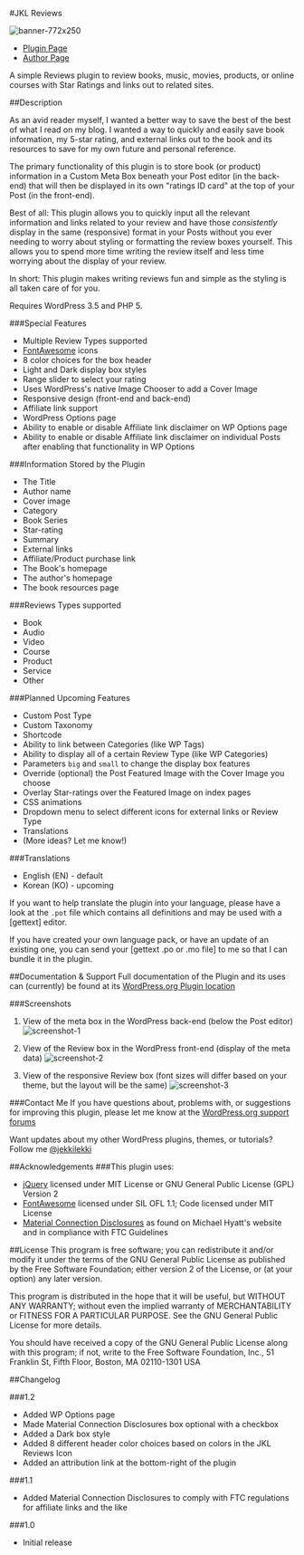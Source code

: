#JKL Reviews

![banner-772x250](https://cloud.githubusercontent.com/assets/6644259/4505723/85143264-4af9-11e4-899f-2612b4027574.jpg)

* [Plugin Page](http://example.com/)
* [Author Page](http://www.aaronsnowberger.com/)

A simple Reviews plugin to review books, music, movies, products, or online courses with Star Ratings and links out to related sites.

##Description

As an avid reader myself, I wanted a better way to save the best of the best of what I read on my blog. I wanted a way to quickly and easily save book information, my 5-star rating, and external links out to the book and its resources to save for my own future and personal reference.

The primary functionality of this plugin is to store book (or product) information in a Custom Meta Box beneath your Post editor (in the back-end) that will then be displayed in its own "ratings ID card" at the top of your Post (in the front-end). 

Best of all: This plugin allows you to quickly input all the relevant information and links related to your review and have those *consistently* display in the same (responsive) format in your Posts without you ever needing to worry about styling 
or formatting the review boxes yourself. This allows you to spend more time writing the review itself and less time worrying about the display of your review.

In short: This plugin makes writing reviews fun and simple as the styling is all 
taken care of for you.

Requires WordPress 3.5 and PHP 5.

###Special Features
* Multiple Review Types supported
* [FontAwesome](http://fortawesome.github.io/Font-Awesome/) icons
* 8 color choices for the box header 
* Light and Dark display box styles
* Range slider to select your rating
* Uses WordPress's native Image Chooser to add a Cover Image
* Responsive design (front-end and back-end)
* Affiliate link support
* WordPress Options page
* Ability to enable or disable Affiliate link disclaimer on WP Options page
* Ability to enable or disable Affiliate link disclaimer on individual Posts after enabling that functionality in WP Options

###Information Stored by the Plugin 
* The Title
* Author name
* Cover image
* Category
* Book Series
* Star-rating
* Summary
* External links
 * Affiliate/Product purchase link
 * The Book's homepage
 * The author's homepage
 * The book resources page 

###Reviews Types supported 
* Book
* Audio
* Video
* Course
* Product
* Service
* Other

###Planned Upcoming Features
* Custom Post Type
* Custom Taxonomy
* Shortcode
* Ability to link between Categories (like WP Tags)
* Ability to display all of a certain Review Type (like WP Categories)
* Parameters `big` and `small` to change the display box features
* Override (optional) the Post Featured Image with the Cover Image you choose
* Overlay Star-ratings over the Featured Image on index pages
* CSS animations
* Dropdown menu to select different icons for external links or Review Type
* Translations
* (More ideas? Let me know!)

###Translations
* English (EN) - default
* Korean (KO) - upcoming

If you want to help translate the plugin into your language, please have a look at the `.pot` file which contains all definitions and may be used with a [gettext] editor.

If you have created your own language pack, or have an update of an existing one, you can send your [gettext .po or .mo file] to me so that I can bundle it in the plugin.


##Documentation & Support
Full documentation of the Plugin and its uses can (currently) be found at its [WordPress.org Plugin location](https://wordpress.org/plugins/jkl-reviews/faq/)

###Screenshots
1. View of the meta box in the WordPress back-end (below the Post editor)
![screenshot-1](https://cloud.githubusercontent.com/assets/6644259/4514616/ee23f930-4b7e-11e4-87bc-ca3359feffc3.png)

2. View of the Review box in the WordPress front-end (display of the meta data)
![screenshot-2](https://cloud.githubusercontent.com/assets/6644259/4516768/a54917a2-4c07-11e4-9c15-17e7ebdc5b68.png)

3. View of the responsive Review box (font sizes will differ based on your theme, but the layout will be the same)
![screenshot-3](https://cloud.githubusercontent.com/assets/6644259/4516776/135d3264-4c08-11e4-87d5-5b7587865ed2.png)

###Contact Me
If you have questions about, problems with, or suggestions for improving this plugin, please let me know at the [WordPress.org support forums](http://wordpress.org/support/plugin/jkl-reviews)

Want updates about my other WordPress plugins, themes, or tutorials? Follow me [@jekkilekki](http://twitter.com/jekkilekki)

##Acknowledgements 
###This plugin uses:
* [jQuery](http://jquery.com/) licensed under MIT License or GNU General Public License (GPL) Version 2
* [FontAwesome](http://fortawesome.github.io/Font-Awesome/) licensed under SIL OFL 1.1; Code licensed under MIT License
* [Material Connection Disclosures](http://michaelhyatt.com/five-ways-to-comply-with-the-new-ftc-guidelines-for-bloggers.html) 
as found on Michael Hyatt's website and in compliance with FTC Guidelines

##License
This program is free software; you can redistribute it and/or modify it under the terms 
of the GNU General Public License as published by the Free Software Foundation; either 
version 2 of the License, or (at your option) any later version.

This program is distributed in the hope that it will be useful, but WITHOUT ANY 
WARRANTY; without even the implied warranty of MERCHANTABILITY or FITNESS FOR A 
PARTICULAR PURPOSE. See the GNU General Public License for more details.

You should have received a copy of the GNU General Public License along with this 
program; if not, write to the Free Software Foundation, Inc., 51 Franklin St, Fifth 
Floor, Boston, MA 02110-1301 USA

##Changelog

###1.2
* Added WP Options page
* Made Material Connection Disclosures box optional with a checkbox
* Added a Dark box style
* Added 8 different header color choices based on colors in the JKL Reviews Icon
* Added an attribution link at the bottom-right of the plugin

###1.1
* Added Material Connection Disclosures to comply with FTC regulations for affiliate links and the like

###1.0
* Initial release
